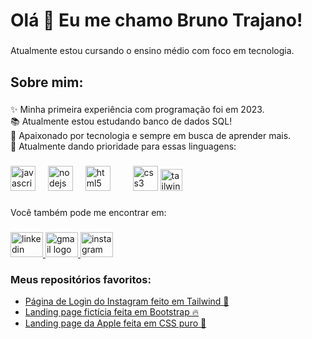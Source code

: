 <h1 align="left">Olá 👋 Eu me chamo Bruno Trajano!</h1>

###

<p align="left">Atualmente estou cursando o ensino médio com foco em tecnologia.</p>

###

<h2 align="left">Sobre mim:</h2>

###

<p align="left">✨ Minha primeira experiência com programação foi em 2023.<br>📚 Atualmente estou estudando banco de dados SQL! <br>🎲 Apaixonado por tecnologia e sempre em busca de aprender mais.<br>🎯 Atualmente dando prioridade para essas linguagens:</p>

###

<div align="left">
  <img src="https://cdn.jsdelivr.net/gh/devicons/devicon/icons/javascript/javascript-original.svg" height="40" alt="javascript logo"  />
  <img width="12" />
  <img src="https://cdn.jsdelivr.net/gh/devicons/devicon/icons/nodejs/nodejs-original.svg" height="40" alt="nodejs logo"  />
  <img width="12" />
  <img src="https://cdn.jsdelivr.net/gh/devicons/devicon/icons/html5/html5-original.svg" height="40" alt="html5 logo"  />
  <img width="12" />
  <img width="12" />
  <img src="https://cdn.jsdelivr.net/gh/devicons/devicon/icons/css3/css3-original.svg" height="40" alt="css3 logo"  />
  <img src="https://upload.wikimedia.org/wikipedia/commons/thumb/d/d5/Tailwind_CSS_Logo.svg/2560px-Tailwind_CSS_Logo.svg.png" height="35" alt="tailwindcss logo"  />

</div>

###

<p align="left">Você também pode me encontrar em:</p>


###

<div align="left">
  <a href="https://www.linkedin.com/in/bruno-trajano-5612aa33b/" target="_blank">
    <img src="https://raw.githubusercontent.com/maurodesouza/profile-readme-generator/master/src/assets/icons/social/linkedin/default.svg" width="52" height="40" alt="linkedin logo"  />
  </a>
  <a href="https://mail.google.com/mail/u/0/#inbox?compose=CllgCJvqJqQTszWgCTJwCNhxNDTpxTnxCWWFFTnVdtnPLGhNMkNCKvmgsJWLqLRpXJLGDWpnprg" target="_blank">
    <img src="https://raw.githubusercontent.com/maurodesouza/profile-readme-generator/master/src/assets/icons/social/gmail/default.svg" width="52" height="40" alt="gmail logo"  />
  </a>
  <a href="https://www.instagram.com/eutrajaaano/" target="_blank">
    <img src="https://raw.githubusercontent.com/maurodesouza/profile-readme-generator/master/src/assets/icons/social/instagram/default.svg" width="52" height="40" alt="instagram logo"  />
  </a>
</div>

###

<h3 align="left">Meus repositórios favoritos:</h3>

<ul align="left">
  <li><a href="https://github.com/trajanoo/Instagram-Login" target="_blank">Página de Login do Instagram feito em Tailwind 🚀</a></li>
  <li><a href="https://github.com/trajanoo/Tindog" target="_blank">Landing page fictícia feita em Bootstrap 🔥</a></li>
  <li><a href="https://github.com/trajanoo/apple" target="_blank">Landing page da Apple feita em CSS puro 🍎</a></li>
</ul>

###
